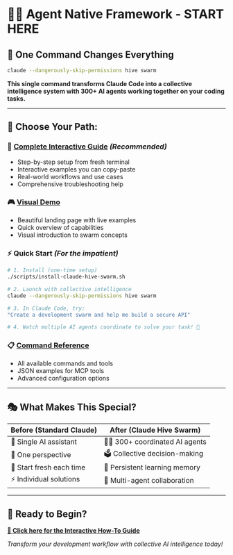 # 🧠🐛 Agent Native Framework - START HERE

## 🎯 **One Command Changes Everything**

```bash
claude --dangerously-skip-permissions hive swarm
```

**This single command transforms Claude Code into a collective intelligence system with 300+ AI agents working together on your coding tasks.**

---

## 📖 **Choose Your Path:**

### 🌟 **[Complete Interactive Guide](docs/how-to-guide.html)** *(Recommended)*
- Step-by-step setup from fresh terminal
- Interactive examples you can copy-paste
- Real-world workflows and use cases  
- Comprehensive troubleshooting help

### 🎮 **[Visual Demo](index.html)**
- Beautiful landing page with live examples
- Quick overview of capabilities
- Visual introduction to swarm concepts

### ⚡ **Quick Start** *(For the impatient)*
```bash
# 1. Install (one-time setup)
./scripts/install-claude-hive-swarm.sh

# 2. Launch with collective intelligence
claude --dangerously-skip-permissions hive swarm

# 3. In Claude Code, try:
"Create a development swarm and help me build a secure API"

# 4. Watch multiple AI agents coordinate to solve your task! 🎉
```

### 📋 **[Command Reference](docs/CLAUDE_HIVE_SWARM.md)**
- All available commands and tools
- JSON examples for MCP tools
- Advanced configuration options

---

## 🎭 **What Makes This Special?**

| Before (Standard Claude) | After (Claude Hive Swarm) |
|--------------------------|---------------------------|
| 🤖 Single AI assistant | 🧠🐛 300+ coordinated AI agents |
| 💭 One perspective | 🗳️ Collective decision-making |
| 🔄 Start fresh each time | 💾 Persistent learning memory |
| ⚡ Individual solutions | 🤝 Multi-agent collaboration |

---

## 🚀 **Ready to Begin?**

**[📖 Click here for the Interactive How-To Guide](docs/how-to-guide.html)**

*Transform your development workflow with collective AI intelligence today!*